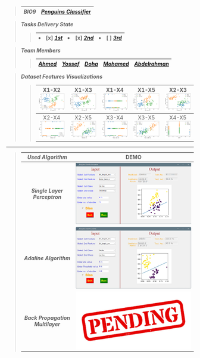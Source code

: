 > 
> | ***BIO9*** | <a href="https://github.com/AhmedNasser1601/Penguins-Classifier">***Penguins Classifier***</a> |
> | :-: | :-: |

> ***Tasks Delivery State***
>> | <li>[x] <a href="Single Layer Perceptron">***1st***</a></li> | <li>[x] <a href="Adaline Algorithm">***2nd***</a></li> | <li>[ ] <a href="Back Propagation Multilayer">***3rd***</a></li> |
>> | :-: | :-: | :-: |

> ***Team Members***
>> | <a href="https://github.com/AhmedNasser1601">***Ahmed***</a> | <a href="https://github.com/YossefEFM">***Yossef***</a> | <a href="https://github.com/dohaabdelfatah">***Doha***</a> | <a href="https://github.com/mohamedKhaledBio">***Mohamed***</a> | <a href="https://github.com/abdelrahman-sedeek">***Abdelrahman***</a> |
>> | :-: | :-: | :-: | :-: | :-: |

> ***Dataset Features Visualizations***
>> | X1-X2<img src="Visualizations/X1-X2.png"> | X1-X3<img src="Visualizations/X1-X3.png"> | X1-X4<img src="Visualizations/X1-X4.png"> | X1-X5<img src="Visualizations/X1-X5.png"> | X2-X3<img src="Visualizations/X2-X3.png"> |
>> | :-: | :-: | :-: | :-: | :-: |
>> | X2-X4<img src="Visualizations/X2-X4.png"> | X2-X5<img src="Visualizations/X2-X5.png"> | X3-X4<img src="Visualizations/X3-X4.png"> | X3-X5<img src="Visualizations/X3-X5.png"> | X4-X5<img src="Visualizations/X4-X5.png"> |

---

> | ***Used Algorithm*** | DEMO |
> | :-: | :-: |
> | ***Single Layer Perceptron*** | <img src="Single Layer Perceptron/DEMO.png" width=750> |
> | ***Adaline Algorithm*** | <img src="Adaline Algorithm/DEMO.png" width=750> |
> | ***Back Propagation Multilayer*** | <img src="Back Propagation Multilayer/DEMO.png" width=750> |
